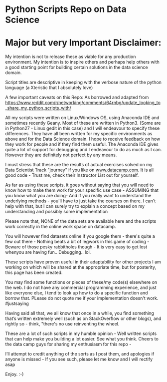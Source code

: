 # Python Scripts Repo on Data Science

# Major but very Important Disclaimer:
My intention is not to release these as viable for any production environment. My intention is to inspire others and perhaps help others with a good starting point for building certain solutions in the data science domain.

Script titles are descriptive in keeping with the verbose nature of the python language (a Xteristic that I absolutely love)

A few important caveats on this Repo: 
As borrowed and adapted from https://www.reddit.com/r/networking/comments/64rnbg/update_looking_to_share_my_python_scripts_with/

All my scripts were written on Linux/Windows OS, using Anaconda IDE and sometimes recently Geany. Most of these are written in
Python3. (Some are in Python27 - Linux gedit in this case) and I will endeavour to specify these differences.
They have all been written for my specific environments as above and for the Data Science domain.
I hope to receive feedback on how they work for people and if they find them useful.
The Anaconda IDE gives quite a lot of support for debugging and I endeavour to do as much as I can.
However they are definitely not perfect by any means.


I must stress that these are the results of actual exercises solved on my Data Scientist Track "journey" if you like on www.datacamp.com. It is all good code - Trust me, check their Instructor List out for yourself. 

As far as using these scripts, it goes without saying that you will need to know how to make them work for your specific use case - ASSUMING that you know what you are doing-
And if you really want to understand the underlying methods - you'll have to just take the courses on there.
I can't help with that, but I can surely try to explain a concept based on my understanding and possibly some implementation


Please note that, NONE of the data sets are available here and the scripts work correctly in the online work space on datacamp.

You will however find datasets online if you google them - there's quite a few out there - Nothing beats a bit of legwork in this game of coding - Beware of those pesky rabbitholes though - It is very easy to get lost whenyou are having fun.. Debugging.. lol.

These scripts have proven useful  in their adaptability for other projects I am working on which will be shared at the appropriate time, but for posterity, this page has been created.


You may find some functions or pieces of these/my code(s) elsewhere on the web. I do not have any commercial programming
experience, and just like everyone else, I tend to look up how to do a specific function and borrow that. PLease do not quote me if your implementation doesn't work. #justsaying

Having said all that, we all know that once in a while, you find something that’s written extremely well (such as on StackOverflow or other blogs), and rightly so - think, "there's no use reinventing the wheel.

These are a lot of such scripts in my humble opinion - Well written scripts that can help make you building a lot easier. See what you think. Cheers to the data camp guys for sharing my enthusiasm for this repo -

I’ll attempt to credit anything of the sorts as I post them, and apologies if anyone is missed - If you see such, please let me know and I will rectify asap

Enjoy. :-)
